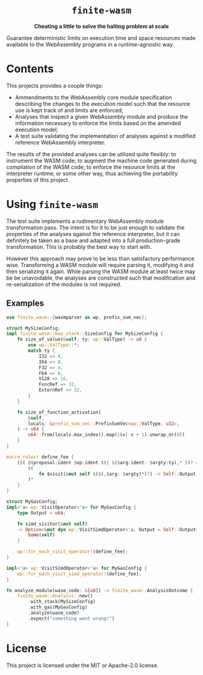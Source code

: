 <div align="center">
    <h1><code>finite-wasm</code></h1>
    <strong>Cheating a little to solve the halting problem at scale</strong>
</div>

Guarantee deterministic limits on execution time and space resources made available to the
WebAssembly programs in a runtime-agnostic way.

# Contents

This projects provides a couple things:

* Ammendments to the WebAssembly core module specification describing the changes to the execution
  model such that the resource use is kept track of and limits are enforced;
* Analyses that inspect a given WebAssembly module and produce the information necessary to enforce
  the limits based on the amended execution model;
* A test suite validating the implementation of analyses against a modified reference WebAssembly
  interpreter.

The results of the provided analyses can be utilized quite flexibly: to instrument the WASM code;
to augment the machine code generated during compilation of the WASM code; to enforce the
resource limits at the interpreter runtime; or some other way, thus achieving the portability
properties of this project.

# Using `finite-wasm`

The test suite implements a rudimentary WebAssembly module transformation pass. The intent is for
it to be just enough to validate the properties of the analyses against the reference interpreter,
but it can definitely be taken as a base and adapted into a full production-grade transformation.
This is probably the best way to start with.

However this approach may prove to be less than satisfactory performance wise. Transforming a WASM
module will require parsing it, modifying it and then serializing it again. While parsing the WASM
module at least twice may be be unavoidable, the analyses are constructed such that modification
and re-serialization of the modules is not required.

## Examples

```rust
use finite_wasm::{wasmparser as wp, prefix_sum_vec};

struct MySizeConfig;
impl finite_wasm::max_stack::SizeConfig for MySizeConfig {
    fn size_of_value(&self, ty: wp::ValType) -> u8 {
        use wp::ValType::*;
        match ty {
            I32 => 4,
            I64 => 8,
            F32 => 4,
            F64 => 8,
            V128 => 16,
            FuncRef => 32,
            ExternRef => 32,
        }
    }

    fn size_of_function_activation(
        &self,
        locals: &prefix_sum_vec::PrefixSumVec<wp::ValType, u32>,
    ) -> u64 {
        u64::from(locals.max_index().map(|&v| v + 1).unwrap_or(0))
    }
}

macro_rules! define_fee {
    ($( @$proposal:ident $op:ident $({ $($arg:ident: $argty:ty),* })? => $visit:ident ($($ann:tt)*))*) => {
        $(
            fn $visit(&mut self $($(,$arg: $argty)*)?) -> Self::Output { 1 }
        )*
    }
}

struct MyGasConfig;
impl<'a> wp::VisitOperator<'a> for MyGasConfig {
    type Output = u64;

    fn simd_visitor(&mut self)
    -> Option<&mut dyn wp::VisitSimdOperator<'a, Output = Self::Output>> {
        Some(self)
    }

    wp::for_each_visit_operator!(define_fee);
}

impl<'a> wp::VisitSimdOperator<'a> for MyGasConfig {
    wp::for_each_visit_simd_operator!(define_fee);
}

fn analyze_module(wasm_code: &[u8]) -> finite_wasm::AnalysisOutcome {
    finite_wasm::Analysis::new()
        .with_stack(MySizeConfig)
        .with_gas(MyGasConfig)
        .analyze(wasm_code)
        .expect("something went wrong!")
}
```

# License

This project is licensed under the MIT or Apache-2.0 license.
